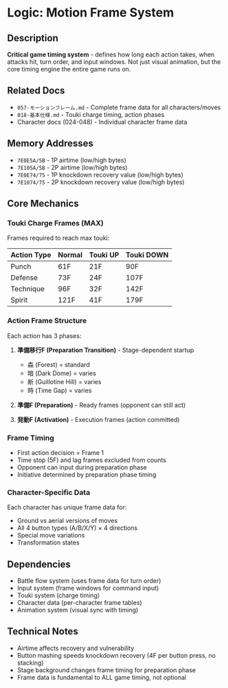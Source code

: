 # Logic: Motion Frame System

## Description
**Critical game timing system** - defines how long each action takes, when attacks hit, turn order, and input windows. Not just visual animation, but the core timing engine the entire game runs on.

## Related Docs
- `057-モーションフレーム.md` - Complete frame data for all characters/moves
- `018-基本仕様.md` - Touki charge timing, action phases
- Character docs (024-048) - Individual character frame data

## Memory Addresses
- `7E0E5A/5B` - 1P airtime (low/high bytes)
- `7E105A/5B` - 2P airtime (low/high bytes)
- `7E0E74/75` - 1P knockdown recovery value (low/high bytes)
- `7E1074/75` - 2P knockdown recovery value (low/high bytes)

## Core Mechanics

### Touki Charge Frames (MAX)
Frames required to reach max touki:

| Action Type | Normal | Touki UP | Touki DOWN |
|-------------|--------|----------|------------|
| Punch | 61F | 21F | 90F |
| Defense | 73F | 24F | 107F |
| Technique | 96F | 32F | 142F |
| Spirit | 121F | 41F | 179F |

### Action Frame Structure
Each action has 3 phases:

1. **準備移行F (Preparation Transition)** - Stage-dependent startup
   - 森 (Forest) = standard
   - 暗 (Dark Dome) = varies
   - 断 (Guillotine Hill) = varies
   - 時 (Time Gap) = varies

2. **準備F (Preparation)** - Ready frames (opponent can still act)

3. **発動F (Activation)** - Execution frames (action committed)

### Frame Timing
- First action decision = Frame 1
- Time stop (5F) and lag frames excluded from counts
- Opponent can input during preparation phase
- Initiative determined by preparation phase timing

### Character-Specific Data
Each character has unique frame data for:
- Ground vs aerial versions of moves
- All 4 button types (A/B/X/Y) × 4 directions
- Special move variations
- Transformation states

## Dependencies
- Battle flow system (uses frame data for turn order)
- Input system (frame windows for command input)
- Touki system (charge timing)
- Character data (per-character frame tables)
- Animation system (visual sync with timing)

## Technical Notes
- Airtime affects recovery and vulnerability
- Button mashing speeds knockdown recovery (4F per button press, no stacking)
- Stage background changes frame timing for preparation phase
- Frame data is fundamental to ALL game timing, not optional
